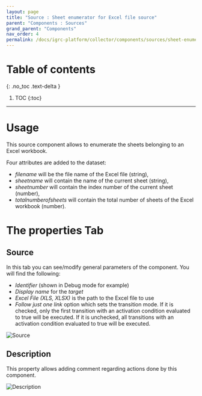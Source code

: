 ```yaml
---
layout: page
title: "Source : Sheet enumerator for Excel file source"
parent: "Components : Sources"
grand_parent: "Components"
nav_order: 4
permalink: /docs/igrc-platform/collector/components/sources/sheet-enumerator/
---
```


# Table of contents
{: .no_toc .text-delta }

1. TOC
{:toc}
---

# Usage

This source component allows to enumerate the sheets belonging to an Excel workbook.  

Four attributes are added to the dataset:  

- _filename_ will be the file name of the Excel file (string),  
- _sheetname_ will contain the name of the current sheet (string),  
- _sheetnumber_ will contain the index number of the current sheet (number),  
- _totalnumberofsheets_ will contain the total number of sheets of the Excel workbook (number).  

# The properties Tab

## Source

In this tab you can see/modify general parameters of the component. You will find the following:

- _Identifier_ (shown in Debug mode for example)
- _Display name_ for the _target_
- _Excel File (XLS, XLSX)_ is the path to the Excel file to use  
- _Follow just one link_ option which sets the transition mode. If it is checked, only the first transition with an activation condition evaluated to true will be executed. If it is unchecked, all transitions with an activation condition evaluated to true will be executed.

![Source]({{site.baseurl}}/docs/igrc-platform/collector/components/sources/sheet-enumerator/images/xls1.png "Source")

## Description
This property allows adding comment regarding actions done by this component.  

![Description]({{site.baseurl}}/docs/igrc-platform/collector/components/sources/sheet-enumerator/images/xls2.png "Description")
